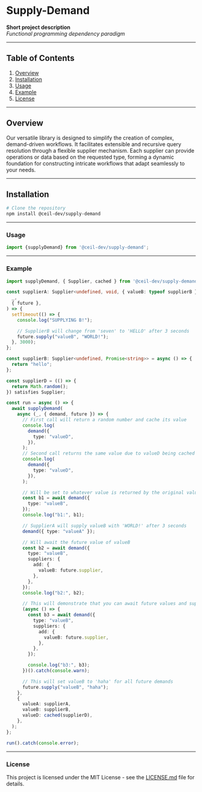 # Supply-Demand

**Short project description**  
_Functional programming dependency paradigm_

---

## Table of Contents

1. [Overview](#overview)
2. [Installation](#installation)
3. [Usage](#usage)
4. [Example](#example)
5. [License](#license)

---

## Overview

Our versatile library is designed to simplify the creation of complex, demand-driven workflows. It facilitates extensible and recursive query resolution through a flexible supplier mechanism. Each supplier can provide operations or data based on the requested type, forming a dynamic foundation for constructing intricate workflows that adapt seamlessly to your needs.

---

## Installation

```bash
# Clone the repository
npm install @ceil-dev/supply-demand
```

---

### Usage

```javascript
import {supplyDemand} from '@ceil-dev/supply-demand';
```

---

### Example

```typescript
import supplyDemand, { Supplier, cached } from '@ceil-dev/supply-demand';

const supplierA: Supplier<undefined, void, { valueB: typeof supplierB }> = (
  _,
  { future },
) => {
  setTimeout(() => {
    console.log("SUPPLYING B!");

    // SupplierB will change from 'seven' to 'HELLO' after 3 seconds
    future.supply("valueB", "WORLD!");
  }, 3000);
};

const supplierB: Supplier<undefined, Promise<string>> = async () => {
  return "hello";
};

const supplierD = (() => {
  return Math.random();
}) satisfies Supplier;

const run = async () => {
  await supplyDemand(
    async (_, { demand, future }) => {
      // First call will return a random number and cache its value
      console.log(
        demand({
          type: "valueD",
        }),
      );
      // Second call returns the same value due to valueD being cached
      console.log(
        demand({
          type: "valueD",
        }),
      );

      // Will be set to whatever value is returned by the original valueB supplier
      const b1 = await demand({
        type: "valueB",
      });
      console.log("b1:", b1);

      // SupplierA will supply valueB with 'WORLD!' after 3 seconds
      demand({ type: "valueA" });

      // Will await the future value of valueB
      const b2 = await demand({
        type: "valueB",
        suppliers: {
          add: {
            valueB: future.supplier,
          },
        },
      });
      console.log("b2:", b2);

      // This will demonstrate that you can await future values and supply them in the same scope
      (async () => {
        const b3 = await demand({
          type: "valueB",
          suppliers: {
            add: {
              valueB: future.supplier,
            },
          },
        });

        console.log("b3:", b3);
      })().catch(console.warn);

      // This will set valueB to 'haha' for all future demands
      future.supply("valueB", "haha");
    },
    {
      valueA: supplierA,
      valueB: supplierB,
      valueD: cached(supplierD),
    },
  );
};

run().catch(console.error);
```

---

### License

This project is licensed under the MIT License - see the [LICENSE.md](LICENSE.md) file for details.
